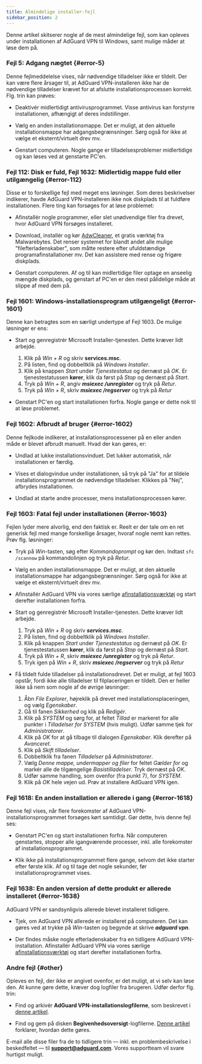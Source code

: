 ```yaml
---
title: Almindelige installer-fejl
sidebar_position: 2
---
```


Denne artikel skitserer nogle af de mest almindelige fejl, som kan opleves under installationen af AdGuard VPN til Windows, samt mulige måder at løse dem på.

### Fejl 5: Adgang nægtet {#error-5}

Denne fejlmeddelelse vises, når nødvendige tilladelser ikke er tildelt. Der kan være flere årsager til, at AdGuard VPN-installeren ikke har de nødvendige tilladelser krævet for at afslutte installationsprocessen korrekt. Flg. trin kan prøves:

- Deaktivér midlertidigt antivirusprogrammet. Visse antivirus kan forstyrre installationen, afhængigt af deres indstillinger.

- Vælg en anden installationsmappe. Det er muligt, at den aktuelle installationsmappe har adgangsbegrænsninger. Sørg også for ikke at vælge et eksternt/virtuelt drev mv.

- Genstart computeren. Nogle gange er tilladelsesproblemer midlertidige og kan løses ved at genstarte PC'en.

### Fejl 112: Disk er fuld, Fejl 1632: Midlertidig mappe fuld eller utilgængelig {#error-112}

Disse er to forskellige fejl med meget ens løsninger. Som deres beskrivelser indikerer, havde AdGuard VPN-installeren ikke nok diskplads til at fuldføre installationen. Flere ting kan forsøges for at løse problemet:

- Afinstallér nogle programmer, eller slet unødvendige filer fra drevet, hvor AdGuard VPN forsøges installeret.

- Download, installér og kør [AdwCleaner](http://www.bleepingcomputer.com/download/adwcleaner/), et gratis værktøj fra Malwarebytes. Det renser systemet for blandt andet alle mulige "filefterladenskaber", som måtte restere efter ufuldstændige programafinstallationer mv. Det kan assistere med rense og frigøre diskplads.

- Genstart computeren. Af og til kan midlertidige filer optage en anseelig mængde diskplads, og genstart af PC'en er den mest pålidelige måde at slippe af med dem på.

### Fejl 1601: Windows-installationsprogram utilgængeligt {#error-1601}

Denne kan betragtes som en særligt undertype af Fejl 1603. De mulige løsninger er ens:

- Start og genregistrér Microsoft Installer-tjenesten. Dette kræver lidt arbejde.

    1. Klik på *Win + R* og skriv **services.msc**.
    1. På listen, find og dobbeltklik på *Windows Installer*.
    1. Klik på knappen *Start* under *Tjenestestatus* og dernæst på *OK*. Er tjenestestatussen **kører**, klik da først på *Stop* og dernæst på *Start*.
    1. Tryk på *Win + R*, angiv ***msiexec /unregister*** og tryk på *Retur*.
    1. Tryk på *Win + R*, skriv ***msiexec /regserver*** og tryk på *Retur*

- Genstart PC'en og start installationen forfra. Nogle gange er dette nok til at løse problemet.

### Fejl 1602: Afbrudt af bruger {#error-1602}

Denne fejlkode indikerer, at installationsprocessener på en eller anden måde er blevet afbrudt manuelt. Hvad der kan gøres, er:

- Undlad at lukke installationsvinduet. Det lukker automatisk, når installationen er færdig.

- Vises et dialogvindue under installationen, så tryk på "Ja" for at tildele installationsprogrammet de nødvendige tilladelser. Klikkes på "Nej", afbrydes installationen.

- Undlad at starte andre processer, mens installationsprocessen kører.

### Fejl 1603: Fatal fejl under installationen {#error-1603}

Fejlen lyder mere alvorlig, end den faktisk er. Reelt er der tale om en ret generisk fejl med mange forskellige årsager, hvoraf nogle nemt kan rettes. Prøv flg. løsninger:

- Tryk på *Win*-tasten, søg efter *Kommandoprompt* og kør den. Indtast `sfc /scannow` på kommandolinjen og tryk på *Retur*.

- Vælg en anden installationsmappe. Det er muligt, at den aktuelle installationsmappe har adgangsbegrænsninger. Sørg også for ikke at vælge et eksternt/virtuelt drev mv.

- Afinstallér AdGuard VPN via vores særlige [afinstallationsværktøj](/adguard-vpn-for-windows/installation#advanced) og start derefter installationen forfra.

- Start og genregistrér Microsoft Installer-tjenesten. Dette kræver lidt arbejde.

    1. Tryk på *Win + R* og skriv ***services.msc***.
    1. På listen, find og dobbeltklik på *Windows Installer*.
    1. Klik på knappen *Start* under *Tjenestestatus* og dernæst på *OK*. Er tjenestestatussen **kører**, klik da først på *Stop* og dernæst på *Start*.
    1. Tryk på *Win + R*, skriv ***msiexec /unregister*** og tryk på *Retur*.
    1. Tryk igen på *Win + R*, skriv ***msiexec /regserver*** og tryk på *Retur*

- Få tildelt fulde tilladelser på installationsdrevet. Det er muligt, at fejl 1603 opstår, fordi ikke alle tilladelser til filplaceringen er tildelt. Den er heller ikke så nem som nogle af de øvrige løsninger:

    1. Åbn *File Explorer*, højreklik på drevet med installationsplaceringen, og vælg *Egenskaber*.
    1. Gå til fanen *Sikkerhed* og klik på *Redigér*.
    1. Klik på *SYSTEM* og sørg for, at feltet *Tillad* er markeret for alle punkter i *Tilladelser for SYSTEM* (hvis muligt). Udfør samme tjek for *Administratorer*.
    1. Klik på *OK* for at gå tilbage til dialogen *Egenskaber*. Klik derefter på *Avanceret*.
    1. Klik på *Skift tilladelser*.
    1. Dobbeltklik fra fanen *Tilladelser* på *Administratorer*.
    1. Vælg *Denne mappe, undermapper og filer* for feltet *Gælder for* og markér alle de tilgængelige *Basistilladelser*. Tryk dernæst på *OK*.
    1. Udfør samme handling, som ovenfor (fra punkt 7), for *SYSTEM*.
    1. Klik på *OK* hele vejen ud. Prøv at installere AdGuard VPN igen.

### Fejl 1618: En anden installation er allerede i gang {#error-1618}

Denne fejl vises, når flere forekomster af AdGuard VPN-installationsprogrammet forsøges kørt samtidigt. Gør dette, hvis denne fejl ses:

- Genstart PC'en og start installationen forfra. Når computeren genstartes, stopper alle igangværende processer, inkl. alle forekomster af installationsprogrammet.

- Klik ikke på installationsprogrammet flere gange, selvom det ikke starter efter første klik. Af og til tage det nogle sekunder, før installationsprogrammet vises.

### Fejl 1638: En anden version af dette produkt er allerede installeret {#error-1638}

AdGuard VPN er sandsynligvis allerede blevet installeret tidligere.

- Tjek, om AdGuard VPN allerede er installeret på computeren. Det kan gøres ved at trykke på *Win*-tasten og begynde at skrive ***adguard vpn***.

- Der findes måske nogle efterladenskaber fra en tidligere AdGuard VPN-installation. Afinstallér AdGuard VPN via vores særlige [afinstallationsværktøj](/adguard-vpn-for-windows/installation#advanced) og start derefter installationen forfra.

### Andre fejl {#other}

Opleves en fejl, der ikke er angivet ovenfor, er det muligt, at vi selv kan løse den. At kunne gøre dette, kræver dog logfiler fra brugeren. Udfør derfor flg. trin:

- Find og arkivér **AdGuard VPN-installationslogfilerne**, som beskrevet i [denne artikel](https://adguard.com/kb/adguard-for-windows/solving-problems/installation-logs/).

- Find og gem på disken **Begivenhedsoversigt**-logfilerne. [Denne artikel](https://adguard.com/kb/adguard-for-windows/solving-problems/system-logs/) forklarer, hvordan dette gøres.

E-mail alle disse filer fra de to tidligere trin — inkl. en problembeskrivelse i beskedfeltet — til **support@adguard.com**. Vores supportteam vil svare hurtigst muligt.
